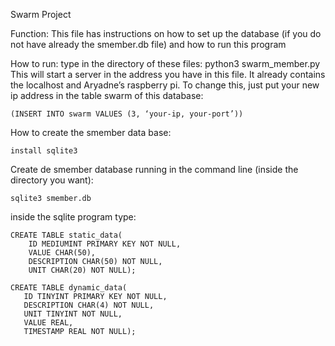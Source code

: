 Swarm Project

Function: This file has instructions on how to set up the database (if you do
not have already the  smember.db file) and how to run this program


How to run: type in the directory of these files: python3 swarm_member.py
This will start a server in the address you have in this file. It already
contains the localhost and Aryadne’s raspberry pi. To change this, just put your
new ip address in the table swarm of this database:

	(INSERT INTO swarm VALUES (3, ‘your-ip, your-port’))

How to create the smember data base:

	install sqlite3

Create de smember database running in the command line
(inside the directory you want):

	sqlite3 smember.db

inside the sqlite program type:

	CREATE TABLE static_data(
		ID MEDIUMINT PRIMARY KEY NOT NULL,
		VALUE CHAR(50),
		DESCRIPTION CHAR(50) NOT NULL,
		UNIT CHAR(20) NOT NULL);

	CREATE TABLE dynamic_data(
	   ID TINYINT PRIMARY KEY NOT NULL,
	   DESCRIPTION CHAR(4) NOT NULL,
	   UNIT TINYINT NOT NULL,
	   VALUE REAL,
	   TIMESTAMP REAL NOT NULL);
